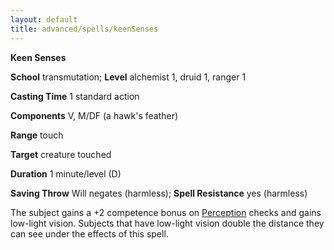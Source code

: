 ```yaml
---
layout: default
title: advanced/spells/keenSenses
---
```

 **Keen Senses**

**School** transmutation; **Level** alchemist 1, druid 1, ranger 1

**Casting Time** 1 standard action

**Components** V, M/DF (a hawk's feather)

**Range** touch

**Target** creature touched

**Duration** 1 minute/level (D)

**Saving Throw** Will negates (harmless); **Spell Resistance** yes (harmless)

The subject gains a +2 competence bonus on [Perception](../../skills/perception#_perception) checks and gains low-light vision. Subjects that have low-light vision double the distance they can see under the effects of this spell.

